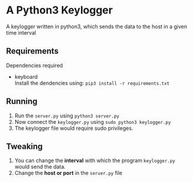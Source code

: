 # A Python3 Keylogger
A keylogger written in python3, which sends the data to the host
in a given time interval

## Requirements
Dependencies required <br>
   - keyboard <br>
Install the dendencies using: `pip3 install -r requirements.txt`

## Running
1. Run the `server.py` using `python3 server.py`
2. Now connect the `keylogger.py` using `sudo python3 keylogger.py`
3. The keylogger file would require sudo privileges.

## Tweaking
1. You can change the **interval** with which the program `keylogger.py` 
   would send the data.
2. Change the **host or port** in the `server.py` file


